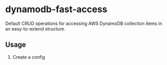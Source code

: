 # dynamodb-fast-access
Default CRUD operations for accessing AWS DynamoDB collection items in an easy-to-extend structure.

## Usage

1. Create a config